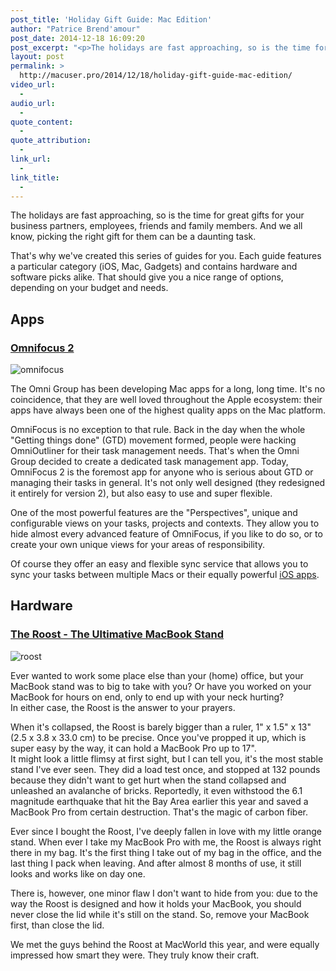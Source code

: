 ```yaml
---
post_title: 'Holiday Gift Guide: Mac Edition'
author: "Patrice Brend'amour"
post_date: 2014-12-18 16:09:20
post_excerpt: "<p>The holidays are fast approaching, so is the time for great gifts for your business partners, employees, friends and family members. And we all know, picking the right gift for them can be a daunting task.</p><p>That's why we've created this series of guides for you. Each guide features a particular category (iOS, Mac, Gadgets) and contains hardware and software picks alike. That should give you a nice range of options, depending on your budget and needs.</p><p>As this is the Mac guide, here are our picks:</p><ul><li>OmniFocus 2</li><li>The Roost - The Ultimative MacBook Stand</li></ul><p>Click on the link below to read more about each of these:</p>"
layout: post
permalink: >
  http://macuser.pro/2014/12/18/holiday-gift-guide-mac-edition/
video_url:
  - 
audio_url:
  - 
quote_content:
  - 
quote_attribution:
  - 
link_url:
  - 
link_title:
  - 
---
```

The holidays are fast approaching, so is the time for great gifts for your business partners, employees, friends and family members. And we all know, picking the right gift for them can be a daunting task.

That's why we've created this series of guides for you. Each guide features a particular category (iOS, Mac, Gadgets) and contains hardware and software picks alike. That should give you a nice range of options, depending on your budget and needs.

## Apps
### [Omnifocus 2](https://www.omnigroup.com/omnifocus)

![omnifocus][omnifocus]

The Omni Group has been developing Mac apps for a long, long time. It's no coincidence, that they are well loved throughout the Apple ecosystem: their apps have always been one of the highest quality apps on the Mac platform. 

OmniFocus is no exception to that rule. Back in the day when the whole "Getting things done" (GTD) movement formed, people were hacking OmniOutliner for their task management needs. That's when the Omni Group decided to create a dedicated task management app. Today, OmniFocus 2 is the foremost app for anyone who is serious about GTD or managing their tasks in general. It's not only well designed (they redesigned it entirely for version 2), but also easy to use and super flexible.

One of the most powerful features are the "Perspectives", unique and configurable views on your tasks, projects and contexts. They allow you to hide almost every advanced feature of OmniFocus, if you like to do so, or to create your own unique views for your areas of responsibility.

Of course they offer an easy and flexible sync service that allows you to sync your tasks between multiple Macs or their equally powerful [iOS apps](https://search.itunes.apple.com/WebObjects/MZSearch.woa/wa/advancedSearch?genreIndex=1&media=software&softwareDeveloper=Omni+Group&softwareTerm=Omnifocus&at=1l3vb3F).


## Hardware
### [The Roost - The Ultimative MacBook Stand](http://www.therooststand.com/collections/the-roost-january-2014)

![roost][roost]

Ever wanted to work some place else than your (home) office, but your MacBook stand was to big to take with you?
Or have you worked on your MacBook for hours on end, only to end up with your neck hurting?  
In either case, the Roost is the answer to your prayers.

When it's collapsed, the Roost is barely bigger than a ruler, 1" x 1.5" x 13" (2.5 x 3.8 x 33.0 cm) to be precise. Once you've propped it up, which is super easy by the way, it can hold a MacBook Pro up to 17".  
It might look a little flimsy at first sight, but I can tell you, it's the most stable stand I've ever seen. They did a load test once, and stopped at 132 pounds because they didn't want to get hurt when the stand collapsed and unleashed an avalanche of bricks. Reportedly, it even withstood the 6.1 magnitude earthquake that hit the Bay Area earlier this year and saved a MacBook Pro from certain destruction. That's the magic of carbon fiber. 

Ever since I bought the Roost, I've deeply fallen in love with my little orange stand. When ever I take my MacBook Pro with me, the Roost is always right there in my bag. It's the first thing I take out of my bag in the office, and the last thing I pack when leaving. And after almost 8 months of use, it still looks and works like on day one.

There is, however, one minor flaw I don't want to hide from you: due to the way the Roost is designed and how it holds your MacBook, you should never close the lid while it's still on the stand. So, remove your MacBook first, than close the lid.

We met the guys behind the Roost at MacWorld this year, and were equally impressed how smart they were. They truly know their craft. 

[omnifocus]: /wp-content/uploads/2014/12/OmniFocus-Mac-512.png
[roost]: /wp-content/uploads/2014/12/img1.jpg